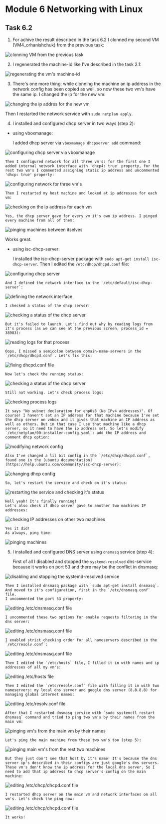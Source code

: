 # Module 6 Networking with Linux

## Task 6.2

1. For achive the result described in the task 6.2 I clonned my second VM (VM4_orhanishchuk) from the previous task:

![clonning VM from the previous task](./images/1.png?raw=true)

2. I regenerated the machine-id like I've described in the task 2.1:

![regenerating the vm's machine-id](./images/2.png?raw=true)

3. There's one more thing: while clonning the machine an ip address in the network config has been copied as well, so now these two vm's have the same ip. I changed the ip for the new vm:

![changing the ip addres for the new vm](./images/3.png?raw=true)

Then I restarted the network service with `sudo netplan apply`.

4. I installed and configured dhcp server in two ways (step 2):

- using vboxmanage:

	I added dhcp server via `vboxmanage dhcpserver add` command:
	
![configuring dhcp server via vboxmanage](./images/4.png?raw=true)

	Then I configured network for all three vm's: for the first one I added internal network interface with 'dhcp4: true' property, for the rest two vm's I commented assigning static ip address and uncommented 'dhcp: true' property:
	
![configuring network for three vm's](./images/5.png?raw=true)

	Then I restarted my host machine and looked at ip addresses for each vm:
	
![checking on the ip address for each vm](./images/6.png?raw=true)

	Yes, the dhcp server gave for every vm it's own ip address. I pinged every machine from all of them:
	
![pinging machines between itselves](./images/7.png?raw=true)

Works great.

- using isc-dhcp-server:
 
	I installed the isc-dhcp-server package with `sudo apt-get install isc-dhcp-server`. Then I edited the `/etc/dhcp/dhcpd.conf` file:
	
![configuring dhcp server](./images/8.png?raw=true)

	And I defined the network interface in the `/etc/default/isc-dhcp-server`:
	
![defining the network interface](./images/9.png?raw=true)

	I checked a status of the dhcp server:
	
![checking a status of the dhcp server](./images/10.png?raw=true)
	
	But it's failed to launch. Let's find out why by reading logs from it's process (as we can see at the previous screen, process_id = 38983):
	
![reading logs for that process](./images/11.png?raw=true)

	Oops, I missed a semicolon between domain-name-servers in the `/etc/dhcp/dhcpd.conf`. Let's fix this:
	
![fixing dhcpd.conf file](./images/12.png?raw=true)

	Now let's check the running status:
 
![checking a status of the dhcp server](./images/13.png?raw=true)

	Still not working. Let's check process logs:
	
![checking process logs](./images/14.png?raw=true)

	It says "No subnet declaration for enp0s8 (No IPv4 addresses)". Of course! I haven't set an IP address for that machine because I've set the dhcp server on vmbox and it gives that machine an IP address as well as others. But in that case I use that machine like a dhcp server, so it need to have the ip address set. So let's modify `/etc/netplan/00-installer-config.yaml`: add the IP address and comment dhcp option:
	
![modifying network config](./images/15.png?raw=true)

	Also I've changed a lil bit config in the `/etc/dhcp/dhcpd.conf`, found one in the [ubuntu documentation](https://help.ubuntu.com/community/isc-dhcp-server):

![changing dhcp config](./images/16.png?raw=true)

	So, let's restart the service and check on it's status:
	
![restarting the service and checking it's status](./images/17.png?raw=true)
	
	Hell yeah! It's finally running!
	Let's also check if dhcp server gave to another two machines IP addresses:
	
![checking IP addresses on other two machines](./images/18.png?raw=true)

	Yes it did!
	As always, ping time:
	
![pinging machines](./images/19.png?raw=true)
	
5. I installed and configured DNS server using `dnsmasq` service (step 4):

	First of all I disabled and stopped the `systemd-resolved` dns-service because it works on port 53 and there may be the conflict in dnsmasq:
	
![disabling and stopping the systemd-resolved service](./images/20.png?raw=true)

	Then I installed dnsmasq package with `sudo apt-get install dnsmasq`. And moved to it's configuration, first in the `/etc/dnsmasq.conf` file.
	I uncommented the port 53 property:

![editing /etc/dnsmasq.conf file](./images/21.png?raw=true)

	I uncommented these two options for enable requests filtering in the dns server:
	
![editing /etc/dnsmasq.conf file](./images/22.png?raw=true)
	
	I enabled strict checking order for all nameservers described in the `/etc/resolv.conf`:
	
![editing /etc/dnsmasq.conf file](./images/23.png?raw=true)

	Then I edited the `/etc/hosts` file, I filled it in with names and ip addresses of all my vm's:
	
![editing /etc/hosts file](./images/24.png?raw=true)

	Then I edited the `/etc/resolv.conf` file with filling it in with two nameservers: my local dns server and google dns server (8.8.8.8) for managing global internet names:
	
![editing /etc/resolv.conf file](./images/25.png?raw=true)

	After that I restarted dnsmasq service with `sudo systemctl restart dnsmasq` command and tried to ping two vm's by their names from the main vm:
	
![pinging vm's from the main vm by their names](./images/26.png?raw=true)

	Let's ping the main machine from these two vm's too (step 5):
	
![pinging main vm's from the rest two machines](./images/27.png?raw=true)

	But they just don't see that host by it's name! It's because the dns server ip's described in their configs are just google's dns servers. These vm's don't know the ip address for the local dns server. So I need to add that ip address to dhcp server's config on the main machine:
	
![editing /etc/dhcp/dhcpd.conf file](./images/28.png?raw=true)

	I restarted dhcp server on the main vm and network interfaces on all vm's. Let's check the ping now:
	
![editing /etc/dhcp/dhcpd.conf file](./images/29.png?raw=true)

	It works!


